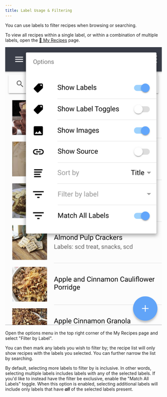 ```yaml
---
title: Label Usage & Filtering
---
```


You can use labels to filter recipes when browsing or searching.

To view all recipes within a single label, or within a combination of multiple labels, open the [📱 My Recipes](https://recipesage.com/#/list/main) page.

<img className="screenshot" src="/img/home-popover.png"></img>

Open the options menu in the top right corner of the My Recipes page and select "Filter by Label".

You can then mark any labels you wish to filter by; the recipe list will only show recipes with the labels you selected. You can further narrow the list by searching.

By default, selecting more labels to filter by is inclusive. In other words, selecting multiple labels includes labels with any of the selected labels. If you'd like to instead have the filter be exclusive, enable the "Match All Labels" toggle. When this option is enabled, selecting additional labels will include only labels that have ***all*** of the selected labels present.

